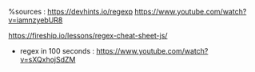 %sources :
https://devhints.io/regexp
https://www.youtube.com/watch?v=iamnzyebUR8

https://fireship.io/lessons/regex-cheat-sheet-js/

- regex in 100 seconds :
https://www.youtube.com/watch?v=sXQxhojSdZM



